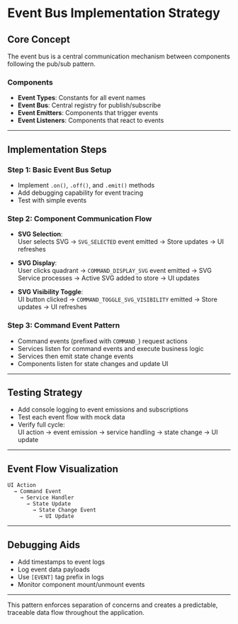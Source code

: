 # Event Bus Implementation Strategy

## Core Concept
The event bus is a central communication mechanism between components following the pub/sub pattern.

### Components
- **Event Types**: Constants for all event names  
- **Event Bus**: Central registry for publish/subscribe  
- **Event Emitters**: Components that trigger events  
- **Event Listeners**: Components that react to events  

---

## Implementation Steps

### Step 1: Basic Event Bus Setup
- Implement `.on()`, `.off()`, and `.emit()` methods  
- Add debugging capability for event tracing  
- Test with simple events  

### Step 2: Component Communication Flow
- **SVG Selection**:  
  User selects SVG → `SVG_SELECTED` event emitted → Store updates → UI refreshes

- **SVG Display**:  
  User clicks quadrant → `COMMAND_DISPLAY_SVG` event emitted → SVG Service processes → Active SVG added to store → UI updates

- **SVG Visibility Toggle**:  
  UI button clicked → `COMMAND_TOGGLE_SVG_VISIBILITY` emitted → Store updates → UI refreshes

### Step 3: Command Event Pattern
- Command events (prefixed with `COMMAND_`) request actions  
- Services listen for command events and execute business logic  
- Services then emit state change events  
- Components listen for state changes and update UI  

---

## Testing Strategy
- Add console logging to event emissions and subscriptions  
- Test each event flow with mock data  
- Verify full cycle:  
  UI action → event emission → service handling → state change → UI update  

---

## Event Flow Visualization
```
UI Action 
  → Command Event 
    → Service Handler 
      → State Update 
        → State Change Event 
          → UI Update
```

---

## Debugging Aids
- Add timestamps to event logs  
- Log event data payloads  
- Use `[EVENT]` tag prefix in logs  
- Monitor component mount/unmount events  

---

This pattern enforces separation of concerns and creates a predictable, traceable data flow throughout the application.
